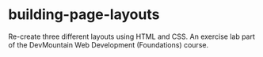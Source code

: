 # building-page-layouts
Re-create three different layouts using HTML and CSS. An exercise lab part of the DevMountain Web Development (Foundations) course.